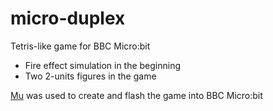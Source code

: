 # micro-duplex
Tetris-like game for BBC Micro:bit

* Fire effect simulation in the beginning
* Two 2-units figures in the game

[Mu](https://codewith.mu) was used to create and flash the game into BBC Micro:bit
